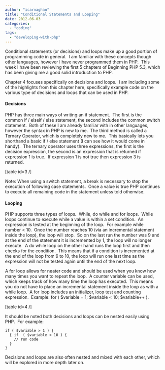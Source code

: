 ```yaml
---
author: "icarnaghan"
title: "Conditional Statements and Looping"
date: 2012-06-03
categories: 
  - "coding"
tags: 
  - "developing-with-php"
---
```


Conditional statements (or decisions) and loops make up a good portion of programming code in general.  I am familiar with these concepts though other languages, however I have never programmed them in PHP.  This week I have been reviewing the first 5 chapters of Beginning PHP 5.3, which has been giving me a good solid introduction to PHP.

<!--more-->

Chapter 4 focuses specifically on decisions and loops.  I am including some of the highlights from this chapter here, specifically example code on the various type of decisions and loops that can be used in PHP.

#### Decisions

PHP has three main ways of writing an if statement.  The first is the common if / elseif / else statement, the second includes the common switch statement.  Both of these I am already familiar with in other languages, however the syntax in PHP is new to me.  The third method is called a Ternary Operator, which is completely new to me.  This basically lets you shorthand a basic if / else statement (I can see how it would come in handy).  The ternary operator uses three expressions, the first is the decision expression, the second is an expression that is returned if expression 1 is true.  If expression 1 is not true then expression 3 is returned.

\[table id=3 /\]

Note: When using a switch statement, a break is necessary to stop the execution of following case statements.  Once a value is true PHP continues to execute all remaining code in the statement unless told otherwise.

#### Looping

PHP supports three types of loops.  While, do while and for loops.  While loops continue to execute while a value is within a set condition.  An expression is tested at the beginning of the loop.  For example while number < 10.  Once the number reaches 10 (via an incremental statement inside the loop), the loop will stop.  So on the last run the number was 9 and at the end of the statement it is incremented by 1, the loop will no longer execute.  A do while loop on the other hand runs the loop first and then checks for the condition.  This means that if a condition is incremented at the end of the loop from 9 to 10, the loop will run one last time as the expression will not be tested again until the end of the next loop.

A for loop allows for neater code and should be used when you know how many times you want to repeat the loop.  A counter variable can be used, which keeps track of how many time the loop has executed.  This means you do not have to place an incremental statement inside the loop as with a while loop.  A for loop includes an initializer, loop test and counting expression.  Example: for ( $variable = 1; $variable < 10; $variable++ ).

\[table id=4 /\]

It should be noted both decisions and loops can be nested easily using PHP.  For example:

```
if ( $variable > 1 ) {
  { if  ( $variable < 10 ) {
    // run code
  }
}
```

Decisions and loops are also often nested and mixed with each other, which will be explored in more depth later on.

